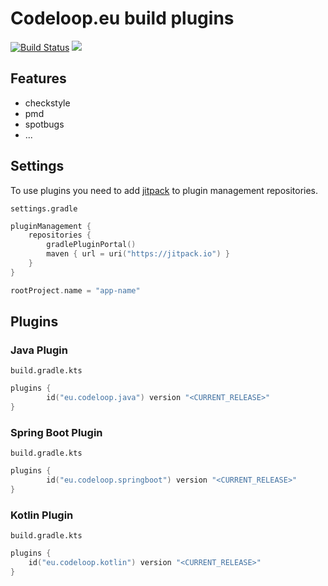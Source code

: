 # Codeloop.eu build plugins

[![Build Status](https://travis-ci.org/codeloopeu/codeloop-build.svg?branch=master)](https://travis-ci.org/codeloopeu/codeloop-build)
[![](https://jitpack.io/v/codeloopeu/codeloop-build.svg)](https://jitpack.io/#codeloopeu/codeloop-build)

## Features

* checkstyle
* pmd
* spotbugs
* ...

## Settings

To use plugins you need to add [jitpack](https://jitpack.io) to plugin management repositories.

`settings.gradle`

```kts
pluginManagement {
    repositories {
        gradlePluginPortal()
        maven { url = uri("https://jitpack.io") }
    }
}

rootProject.name = "app-name"
```

## Plugins

### Java Plugin

`build.gradle.kts`

```kts
plugins {
        id("eu.codeloop.java") version "<CURRENT_RELEASE>"
}
```

### Spring Boot Plugin

`build.gradle.kts`

```kts
plugins {
        id("eu.codeloop.springboot") version "<CURRENT_RELEASE>"
}
```

### Kotlin Plugin

`build.gradle.kts`

```kts
plugins {
    id("eu.codeloop.kotlin") version "<CURRENT_RELEASE>"
}
```
